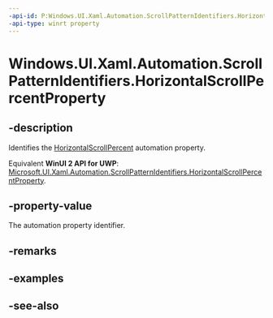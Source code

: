 ```yaml
---
-api-id: P:Windows.UI.Xaml.Automation.ScrollPatternIdentifiers.HorizontalScrollPercentProperty
-api-type: winrt property
---
```


<!-- Property syntax
public Windows.UI.Xaml.Automation.AutomationProperty HorizontalScrollPercentProperty { get; }
-->

# Windows.UI.Xaml.Automation.ScrollPatternIdentifiers.HorizontalScrollPercentProperty

## -description
Identifies the [HorizontalScrollPercent](../windows.ui.xaml.automation.provider/iscrollprovider_horizontalscrollpercent.md) automation property.

Equivalent **WinUI 2 API for UWP**: [Microsoft.UI.Xaml.Automation.ScrollPatternIdentifiers.HorizontalScrollPercentProperty](/windows/winui/api/microsoft.ui.xaml.automation.scrollpatternidentifiers.horizontalscrollpercentproperty).

## -property-value
The automation property identifier.

## -remarks

## -examples

## -see-also
